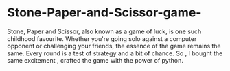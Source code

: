 # Stone-Paper-and-Scissor-game-
Stone, Paper and Scissor, also known as a game of luck, is one such childhood favourite.  Whether you're going solo against a computer opponent or challenging your friends, the essence of the game remains the same. Every round is a test of strategy and a bit of chance. So , I bought the same excitement , crafted the game with the power of python. 
